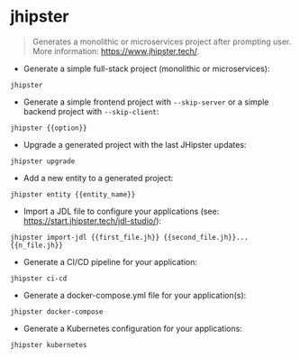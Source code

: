 # jhipster

> Generates a monolithic or microservices project after prompting user.
> More information: <https://www.jhipster.tech/>.

- Generate a simple full-stack project (monolithic or microservices):

`jhipster`

- Generate a simple frontend project with `--skip-server` or a simple backend project with `--skip-client`:

`jhipster {{option}}`

- Upgrade a generated project with the last JHipster updates:

`jhipster upgrade`

- Add a new entity to a generated project:

`jhipster entity {{entity_name}}`

- Import a JDL file to configure your applications (see: https://start.jhipster.tech/jdl-studio/):

`jhipster import-jdl {{first_file.jh}} {{second_file.jh}}... {{n_file.jh}}`

- Generate a CI/CD pipeline for your application:

`jhipster ci-cd`

- Generate a docker-compose.yml file for your application(s):

`jhipster docker-compose`

- Generate a Kubernetes configuration for your applications:

`jhipster kubernetes`
